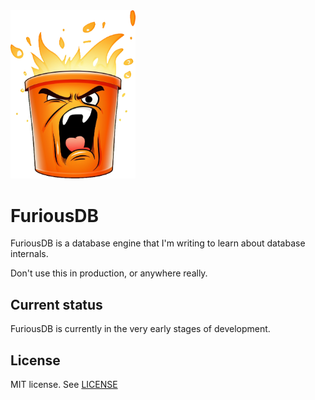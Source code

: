 <img src="logo.png" width="200">

# FuriousDB

FuriousDB is a database engine that I'm writing to learn about database internals.

Don't use this in production, or anywhere really.

## Current status

FuriousDB is currently in the very early stages of development.

## License

MIT license. See [LICENSE](./LICENSE)